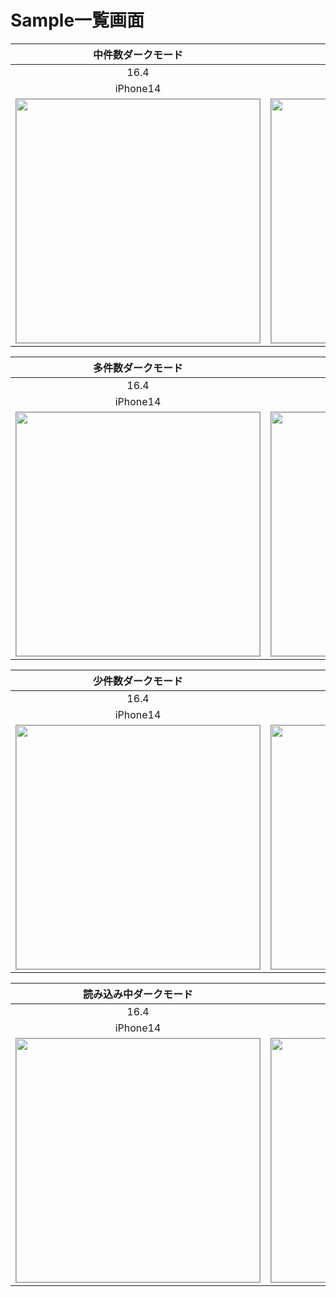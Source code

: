 # Sample一覧画面

|中件数ダークモード|中件数ライトモード|
|:---:|:---:|
|16.4|16.4|
|iPhone14|iPhone14|
|<img src='../TestSnapshot/ReferenceImages_64/Sample一覧画面/testSampleListView_中件数_ダークモード_iPhone_16_4_390x844@3x.png' width='390' style='border: 1px solid #999' />|<img src='../TestSnapshot/ReferenceImages_64/Sample一覧画面/testSampleListView_中件数_ライトモード_iPhone_16_4_390x844@3x.png' width='390' style='border: 1px solid #999' />|

|多件数ダークモード|多件数ライトモード|
|:---:|:---:|
|16.4|16.4|
|iPhone14|iPhone14|
|<img src='../TestSnapshot/ReferenceImages_64/Sample一覧画面/testSampleListView_多件数_ダークモード_iPhone_16_4_390x844@3x.png' width='390' style='border: 1px solid #999' />|<img src='../TestSnapshot/ReferenceImages_64/Sample一覧画面/testSampleListView_多件数_ライトモード_iPhone_16_4_390x844@3x.png' width='390' style='border: 1px solid #999' />|

|少件数ダークモード|少件数ライトモード|
|:---:|:---:|
|16.4|16.4|
|iPhone14|iPhone14|
|<img src='../TestSnapshot/ReferenceImages_64/Sample一覧画面/testSampleListView_少件数_ダークモード_iPhone_16_4_390x844@3x.png' width='390' style='border: 1px solid #999' />|<img src='../TestSnapshot/ReferenceImages_64/Sample一覧画面/testSampleListView_少件数_ライトモード_iPhone_16_4_390x844@3x.png' width='390' style='border: 1px solid #999' />|

|読み込み中ダークモード|読み込み中ライトモード|
|:---:|:---:|
|16.4|16.4|
|iPhone14|iPhone14|
|<img src='../TestSnapshot/ReferenceImages_64/Sample一覧画面/testSampleListView_読み込み中_ダークモード_iPhone_16_4_390x844@3x.png' width='390' style='border: 1px solid #999' />|<img src='../TestSnapshot/ReferenceImages_64/Sample一覧画面/testSampleListView_読み込み中_ライトモード_iPhone_16_4_390x844@3x.png' width='390' style='border: 1px solid #999' />|

